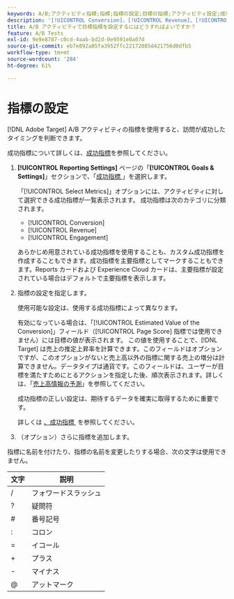 ```yaml
---
keywords: A/B;アクティビティ指標;指標;指標の設定;目標の指標;アクティビティ設定;成功指標;コンバージョン;収益;エンゲージメント
description: '[!UICONTROL Conversion]、[!UICONTROL Revenue]、[!UICONTROL Engagement] など、訪問の成功を判断するための A/B アクティビティの指標を設定する方法について説明します。'
title: A/B アクティビティで目標指標を設定するにはどうすればよいですか？
feature: A/B Tests
exl-id: 9e9e8787-c0cd-4aab-bd2d-0e9591e0a07d
source-git-commit: eb7e892a85fa3952ffc22172085d421756d0dfb5
workflow-type: tm+mt
source-wordcount: '284'
ht-degree: 61%

---
```


# 指標の設定

[!DNL Adobe Target] A/B アクティビティの指標を使用すると、訪問が成功したタイミングを判断できます。

成功指標について詳しくは、[成功指標](/help/main/c-activities/r-success-metrics/success-metrics.md#reference_D011575C85DA48E989A244593D9B9924)を参照してください。

1. **[!UICONTROL Reporting Settings]** ページの「**[!UICONTROL Goals & Settings]**」セクションで、「[&#x200B; 成功指標 &#x200B;](/help/main/c-activities/r-success-metrics/success-metrics.md#reference_D011575C85DA48E989A244593D9B9924)」を選択します。

   「[!UICONTROL Select Metrics]」オプションには、アクティビティに対して選択できる成功指標が一覧表示されます。 成功指標は次のカテゴリに分類されます。

   * [!UICONTROL Conversion]
   * [!UICONTROL Revenue]
   * [!UICONTROL Engagement]

   あらかじめ用意されている成功指標を使用することも、カスタム成功指標を作成することもできます。成功指標を主要指標としてマークすることもできます。Reports カードおよび Experience Cloud カードは、主要指標が設定されている場合はデフォルトで主要指標を表示します。

1. 指標の設定を指定します。

   使用可能な設定は、使用する成功指標によって異なります。

   有効になっている場合は、「[!UICONTROL Estimated Value of the Conversion]」フィールド（[!UICONTROL Page Score] 指標では使用できません）には目標の値が表示されます。 この値を使用することで、[!DNL Target] は売上の推定上昇率を計算できます。このフィールドはオプションですが、このオプションがないと売上高以外の指標に関する売上の増分は計算できません。データタイプは通貨です。このフィールドは、ユーザーが目標を満たすためにとるアクションを指定した後、順次表示されます。詳しくは、「[売上高情報の予測](/help/main/administrating-target/r-target-account-preferences/estimating-lift-in-revenue.md)」を参照してください。

   成功指標の正しい設定は、期待するデータを確実に取得するために重要です。

   詳しくは [&#x200B; 、成功指標 &#x200B;](/help/main/c-activities/r-success-metrics/success-metrics.md#reference_D011575C85DA48E989A244593D9B9924) を参照してください。

1. （オプション）さらに指標を追加します。

指標に名前を付けたり、指標の名前を変更したりする場合、次の文字は使用できません。

| 文字 | 説明 |
|--- |--- |
| / | フォワードスラッシュ |
| ? | 疑問符 |
| # | 番号記号 |
| : | コロン |
| = | イコール |
| + | プラス |
| - | マイナス |
| @ | アットマーク |
